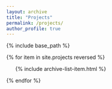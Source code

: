 ```yaml
---
layout: archive
title: "Projects"
permalink: /projects/
author_profile: true
---
```



<!-- {% include base_path %}

{% for post in site.projects reversed %}
  {% include archive-single.html %}
{% endfor %} -->

{% include base_path %}

<div class="project_list">
  <!-- Loop through categories -->
  <div class = "item-list">
  {% for item in site.projects reversed %}
    <!-- For each category, add header -->
    <ul class="archive-list">
        {% include archive-list-item.html %}
    </ul>
  {% endfor %}
  </div>
</div>